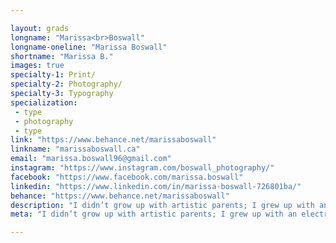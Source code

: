 ```yaml
---

layout: grads
longname: "Marissa<br>Boswall"
longname-oneline: "Marissa Boswall"
shortname: "Marissa B."
images: true
specialty-1: Print/
specialty-2: Photography/
specialty-3: Typography
specialization:
 - type
 - photography
 - type
link: "https://www.behance.net/marissaboswall"
linkname: "marissaboswall.ca"
email: "marissa.boswall96@gmail.com"
instagram: "https://www.instagram.com/boswall_photography/"
facebook: "https://www.facebook.com/marissa.boswall"
linkedin: "https://www.linkedin.com/in/marissa-boswall-726801ba/"
behance: "https://www.behance.net/marissaboswall"
description: "I didn’t grow up with artistic parents; I grew up with an electrical engineer and a purchasing clerk, but somehow they made a graphic designer."
meta: "I didn’t grow up with artistic parents; I grew up with an electrical engineer and a purchasing clerk, but somehow they made a graphic designer."

---
```

